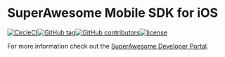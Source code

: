 SuperAwesome Mobile SDK for iOS
===============================

[![CircleCI](https://img.shields.io/circleci/project/github/RedSparr0w/node-csgo-parser.svg)](https://circleci.com/gh/SuperAwesomeLTD/sa-mobile-sdk-ios)[![GitHub tag](https://img.shields.io/github/tag/SuperAwesomeLTD/sa-mobile-sdk-ios.svg)]()[![GitHub contributors](https://img.shields.io/github/contributors/SuperAwesomeLTD/sa-mobile-sdk-ios.svg)]()[![license](https://img.shields.io/github/license/SuperAwesomeLTD/sa-mobile-sdk-ios.svg)]()

For more information check out the [SuperAwesome Developer Portal](http://doc.superawesome.tv/sa-mobile-sdk-ios/latest/).
